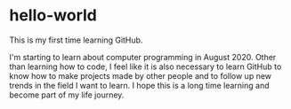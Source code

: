 # hello-world
This is my first time learning GitHub.

I'm starting to learn about computer programming in August 2020.
Other than learning how to code, I feel like it is also necessary to learn GitHub to know how to make projects made by other people and to follow up new trends in the field I want to learn.
I hope this is a long time learning and become part of my life journey.
